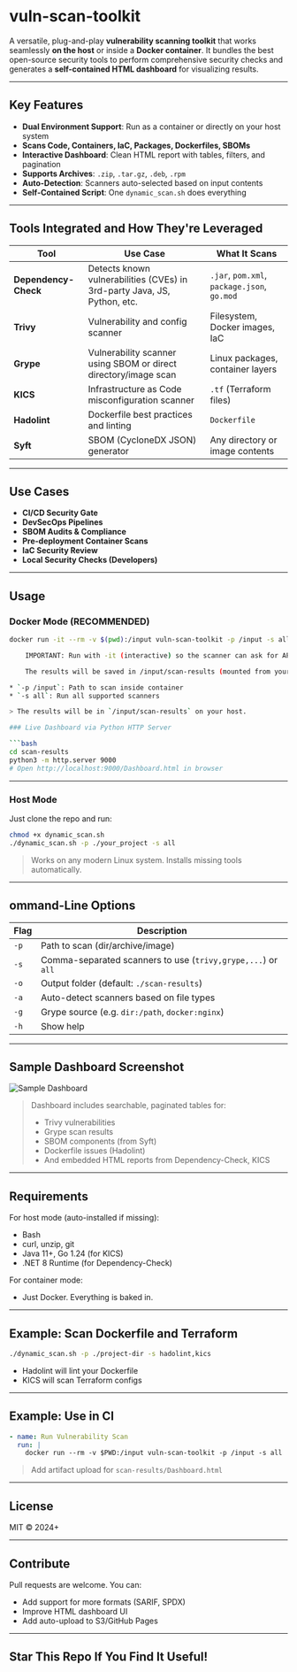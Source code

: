# vuln-scan-toolkit

A versatile, plug-and-play **vulnerability scanning toolkit** that works seamlessly **on the host** or inside a **Docker container**. It bundles the best open-source security tools to perform comprehensive security checks and generates a **self-contained HTML dashboard** for visualizing results.

---

## Key Features

- **Dual Environment Support**: Run as a container or directly on your host system
- **Scans Code, Containers, IaC, Packages, Dockerfiles, SBOMs**
- **Interactive Dashboard**: Clean HTML report with tables, filters, and pagination
- **Supports Archives**: `.zip`, `.tar.gz`, `.deb`, `.rpm`
- **Auto-Detection**: Scanners auto-selected based on input contents
- **Self-Contained Script**: One `dynamic_scan.sh` does everything

---

## Tools Integrated and How They're Leveraged

| Tool | Use Case | What It Scans |
|------|----------|---------------|
| **Dependency-Check** | Detects known vulnerabilities (CVEs) in 3rd-party Java, JS, Python, etc. | `.jar`, `pom.xml`, `package.json`, `go.mod` |
| **Trivy** | Vulnerability and config scanner | Filesystem, Docker images, IaC |
| **Grype** | Vulnerability scanner using SBOM or direct directory/image scan | Linux packages, container layers |
| **KICS** | Infrastructure as Code misconfiguration scanner | `.tf` (Terraform files) |
| **Hadolint** | Dockerfile best practices and linting | `Dockerfile` |
| **Syft** | SBOM (CycloneDX JSON) generator | Any directory or image contents |

---

## Use Cases

- **CI/CD Security Gate**
- **DevSecOps Pipelines**
- **SBOM Audits & Compliance**
- **Pre-deployment Container Scans**
- **IaC Security Review**
- **Local Security Checks (Developers)**

---

## Usage
### Docker Mode (RECOMMENDED)

```bash
docker run -it --rm -v $(pwd):/input vuln-scan-toolkit -p /input -s all

    IMPORTANT: Run with -it (interactive) so the scanner can ask for API keys or format options.

    The results will be saved in /input/scan-results (mounted from your host).

* `-p /input`: Path to scan inside container
* `-s all`: Run all supported scanners

> The results will be in `/input/scan-results` on your host.

### Live Dashboard via Python HTTP Server

```bash
cd scan-results
python3 -m http.server 9000
# Open http://localhost:9000/Dashboard.html in browser
```

---

### Host Mode

Just clone the repo and run:

```bash
chmod +x dynamic_scan.sh
./dynamic_scan.sh -p ./your_project -s all
```

> Works on any modern Linux system. Installs missing tools automatically.

---

## ommand-Line Options

| Flag | Description                                                  |
| ---- | ------------------------------------------------------------ |
| `-p` | Path to scan (dir/archive/image)                             |
| `-s` | Comma-separated scanners to use (`trivy,grype,...`) or `all` |
| `-o` | Output folder (default: `./scan-results`)                    |
| `-a` | Auto-detect scanners based on file types                     |
| `-g` | Grype source (e.g. `dir:/path`, `docker:nginx`)              |
| `-h` | Show help                                                    |

---

## Sample Dashboard Screenshot

![Sample Dashboard](docs/sample-dashboard.png)

> Dashboard includes searchable, paginated tables for:
>
> * Trivy vulnerabilities
> * Grype scan results
> * SBOM components (from Syft)
> * Dockerfile issues (Hadolint)
> * And embedded HTML reports from Dependency-Check, KICS

---

##  Requirements

For host mode (auto-installed if missing):

* Bash
* curl, unzip, git
* Java 11+, Go 1.24 (for KICS)
* .NET 8 Runtime (for Dependency-Check)

For container mode:

* Just Docker. Everything is baked in.

---

## Example: Scan Dockerfile and Terraform

```bash
./dynamic_scan.sh -p ./project-dir -s hadolint,kics
```

* Hadolint will lint your Dockerfile
* KICS will scan Terraform configs

---

## Example: Use in CI

```yaml
- name: Run Vulnerability Scan
  run: |
    docker run --rm -v $PWD:/input vuln-scan-toolkit -p /input -s all
```

> Add artifact upload for `scan-results/Dashboard.html`

---

## License

MIT © 2024+

---

## Contribute

Pull requests are welcome. You can:

* Add support for more formats (SARIF, SPDX)
* Improve HTML dashboard UI
* Add auto-upload to S3/GitHub Pages

---

## Star This Repo If You Find It Useful!
